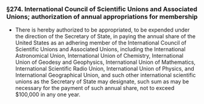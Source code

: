 ### §274. International Council of Scientific Unions and Associated Unions; authorization of annual appropriations for membership
* There is hereby authorized to be appropriated, to be expended under the direction of the Secretary of State, in paying the annual share of the United States as an adhering member of the International Council of Scientific Unions and Associated Unions, including the International Astronomical Union, International Union of Chemistry, International Union of Geodesy and Geophysics, International Union of Mathematics, International Scientific Radio Union, International Union of Physics, and International Geographical Union, and such other international scientific unions as the Secretary of State may designate, such sum as may be necessary for the payment of such annual share, not to exceed $100,000 in any one year.